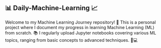 ## 📊 Daily-Machine-Learning 📈
Welcome to my Machine Learning Journey repository! 🌟 This is a personal project where I document my progress in learning Machine Learning (ML) from scratch. 📚 I regularly upload Jupyter notebooks covering various ML topics, ranging from basic concepts to advanced techniques. 🧠💻
